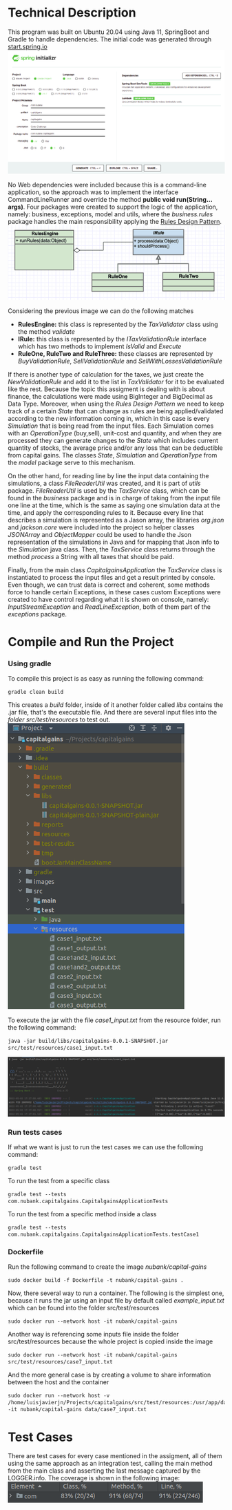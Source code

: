 # Technical Description

This program was built on Ubuntu 20.04 using Java 11, SpringBoot and Gradle to handle dependencies. The initial code was generated through 
[start.spring.io](https://start.spring.io/)  
![img1](images/img1.png)  

No Web dependencies were included because this is a command-line application, so the approach was to implement the interface 
CommandLineRunner and override the method **public void run(String... args)**. Four packages were created to support the logic 
of the application, namely: business, exceptions, model and utils, where the *business.rules* package handles the main responsibility 
applying the [Rules Design Pattern](https://levelup.gitconnected.com/rules-design-pattern-in-c-6c62f0e20ee0).  
![img2](images/img2.png)  

Considering the previous image we can do the following matches  
- **RulesEngine:** this class is represented by the *TaxValidator* class using the method *validate*
- **IRule:** this class is represented by the *ITaxValidationRule* interface which has two methods to implement *IsValid* and *Execute*
- **RuleOne, RuleTwo and RuleThree:** these classes are represented by *BuyValidationRule*, *SellValidationRule* and *SellWithLossesValidationRule*

If there is another type of calculation for the taxes, we just create the *NewValidationRule* and add it to the list in *TaxValidator* 
for it to be evaluated like the rest. Because the topic this assigment is dealing with is about finance, the calculations were made 
using BigInteger and BigDecimal as Data Type. Moreover, when using the *Rules Design Pattern* we need to keep track of a certain *State* that 
can change as rules are being applied/validated according to the new information coming in, which in this case is every *Simulation* that 
is being read from the input files. Each Simulation comes with an *OperationType* (buy,sell), unit-cost and quantity, and when they are 
processed they can generate changes to the *State* which includes current quantity of stocks, the average price and/or any loss that can be 
deductible from capital gains. The classes *State*, *Simulation* and *OperationType* from the *model* package serve to this mechanism.  

On the other hand, for reading line by line the input data containing the simulations, a class *FileReaderUtil* was created, and it is part of 
*utils* package. *FileReaderUtil* is used by the *TaxService* class, which can be found in the *business* package and is in charge of 
taking from the input file one line at the time, which is the same as saying one simulation data at the time, and apply the corresponding 
rules to it. Because every line that describes a simulation is represented as a Jason array, the libraries *org.json* and *jackson.core* 
were included into the project so helper classes *JSONArray* and *ObjectMapper* could be used to handle the Json representation of the 
simulations in Java and for mapping that Json info to the *Simulation* java class. Then, the *TaxService* class returns through the method
*process* a String with all taxes that should be paid.  

Finally, from the main class *CapitalgainsApplication* the *TaxService* class is instantiated to process the input files and get a result 
printed by console. Even though, we can trust data is correct and coherent, some methods force to handle certain Exceptions, in these cases 
custom Exceptions were created to have control regarding what it is shown on console, namely: *InputStreamException* and *ReadLineException*, 
both of them part of the *exceptions* package.

# Compile and Run the Project

### Using gradle

To compile this project is as easy as running the following command:
```
gradle clean build
```
This creates a *build* folder, inside of it another folder called *libs* contains the .jar file, that's the executable file. And there are 
several input files into the *folder src/test/resources* to test out.
![img3](images/img3.png)

To execute the jar with the file *case1_input.txt* from the resource folder, run the following command:
```
java -jar build/libs/capitalgains-0.0.1-SNAPSHOT.jar src/test/resources/case1_input.txt
```
![img4](images/img4.png)  

### Run tests cases

If what we want is just to run the test cases we can use the following command:
```
gradle test
```

To run the test from a specific class
```
gradle test --tests com.nubank.capitalgains.CapitalgainsApplicationTests
```

To run the test from a specific method inside a class
```
gradle test --tests com.nubank.capitalgains.CapitalgainsApplicationTests.testCase1
```

### Dockerfile

Run the following command to create the image *nubank/capital-gains*
```
sudo docker build -f Dockerfile -t nubank/capital-gains .
```

Now, there several way to run a container. The following is the simplest one, because it runs the jar using an input file by default called 
*example_input.txt* which can be found into the folder src/test/resources
```
sudo docker run --network host -it nubank/capital-gains
```

Another way is referencing some inputs file inside the folder src/test/resources because the whole project is copied inside the image
```
sudo docker run --network host -it nubank/capital-gains src/test/resources/case7_input.txt
```

And the more general case is by creating a volume to share information between the host and the container
```
sudo docker run --network host -v /home/luisjavierjn/Projects/capitalgains/src/test/resources:/usr/app/data -it nubank/capital-gains data/case7_input.txt
```

# Test Cases

There are test cases for every case mentioned in the assigment, all of them using the same approach as an integration test, calling the main method from 
the main class and asserting the last message captured by the LOGGER.info. The coverage is shown in the following image:  
![img5](images/img5.png)  

